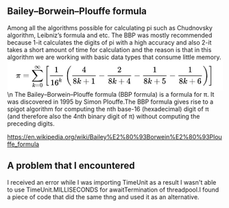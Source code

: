 
## Bailey–Borwein–Plouffe formula

Among all the algorithms possible for calculating pi such as Chudnovsky algorithm, Leibniz’s formula and etc. The BBP was mostly recommended because 
1-it calculates the digits of pi with a high accuracy and also 
2-it takes a short amount of time for calculation and the reason is that in this algorithm we are working with basic data types that consume little memory.
<img style="float: left;" src="BBP.jpg">\n
The Bailey–Borwein–Plouffe formula (BBP formula) is a formula for π. It was discovered in 1995 by Simon Plouffe.The BBP formula gives rise to a spigot algorithm for computing the nth base-16 (hexadecimal) digit of π (and therefore also the 4nth binary digit of π) without computing the preceding digits. 

https://en.wikipedia.org/wiki/Bailey%E2%80%93Borwein%E2%80%93Plouffe_formula
## A problem that I encountered

I received an error while I was importing TimeUnit as a result I wasn't able to use TimeUnit.MILLISECONDS for awaitTermination of threadpool.I found a piece of code that did the same thng and used it as an alternative.
